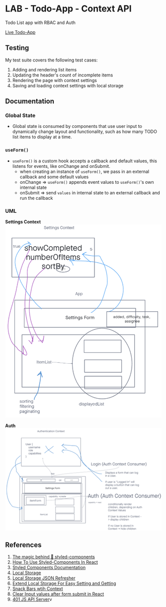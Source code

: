 # LAB - Todo-App - Context API

Todo List app with RBAC and Auth

[Live Todo-App](https://rhea-todo-app.netlify.app/)

## Testing

My test suite covers the following test cases:

1. Adding and rendering list items
2. Updating the header's count of incomplete items
3. Rendering the page with context settings
4. Saving and loading context settings with local storage

## Documentation

### Global State

- Global state is consumed by components that use user input to dynamically change layout and functionality, such as how many TODO list items to display at a time.

### `useForm()`

- `useForm()` is a custom hook accepts a callback and default values, this listens for events, like onChange and onSubmit.
  - when creating an instance of `useForm()`, we pass in an external callback and some default values
  - onChange => `useForm()` appends event values to `useForm()`'s own internal state
  - onSubmit => send `values` in internal state to an external callback and run the callback

### UML

**Settings Context**
![Context](./images/context.png "Context")

**Auth**
![Auth](./images/auth.png "Auth")

## References

1. [The magic behind 💅 styled-components](https://mxstbr.blog/2016/11/styled-components-magic-explained/)
2. [How To Use Styled-Components In React](https://www.smashingmagazine.com/2020/07/styled-components-react/)
3. [Styled Components Documentation](https://styled-components.com/docs)
4. [Local Storage](https://www.w3schools.com/html/html5_webstorage.asp)
5. [Local Storage JSON Refresher](https://stackoverflow.com/a/2010948)
6. [Extend Local Storage For Easy Setting and Getting](https://stackoverflow.com/a/2010994)
7. [Snack Bars wtih Context](https://medium.com/swlh/snackbars-in-react-an-exercise-in-hooks-and-context-299b43fd2a2b)
8. [Clear Input values after form submit in React](https://bobbyhadz.com/blog/react-clear-input-after-submit#:~:text=To%20clear%20input%20values%20after,state%20variables%20to%20empty%20strings.)
9. [401 JS API Server](https://api-js401.herokuapp.com/api/v1/todo)v
